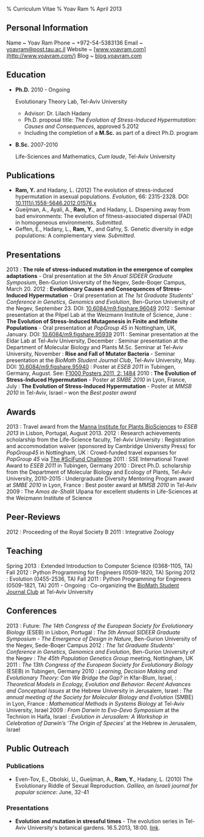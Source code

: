 % Curriculum Vitae 
% Yoav Ram
% April 2013

## Personal Information

Name
  ~ Yoav Ram
Phone
  ~ +972-54-5383136
Email
  ~ yoavram@post.tau.ac.il
Website
  ~ [www.yoavram.com](http://www.yoavram.com/)
Blog
  ~ [blog.yoavram.com](http://blog.yoavram.com/)

## Education

*   **Ph.D.** 2010 - Ongoing

    Evolutionary Theory Lab, Tel-Aviv University

    -   Advisor: Dr. Lilach Hadany
    -   Ph.D. proposal title: *The Evolution of Stress-Induced Hypermutation: 
Causes and Consequences*, approved 5.2012
    -   Including the completion of a **M.Sc.** as part of a direct Ph.D. program

*   **B.Sc.** 2007-2010

    Life-Sciences and Mathematics, *Cum laude*, Tel-Aviv University

## Publications

*   **Ram, Y.** and Hadany, L. (2012) The evolution of stress-induced hypermutation in asexual populations. *Evolution*, 66: 2315-2328. DOI: [10.1111/j.1558-5646.2012.01576.x](http://onlinelibrary.wiley.com/doi/10.1111/j.1558-5646.2012.01576.x/abstract)
*   Gueijman, A., Ayali, A., **Ram, Y.**, and Hadany, L. Dispersing away from bad environments: The evolution of fitness-associated dispersal (FAD) in homogeneous environments. *Submitted*.
*   Geffen, E., Hadany, L., **Ram, Y.**, and Gafny, S. Genetic diversity in edge populations: A complementary view. *Submitted*.


## Presentations
2013
:   **The role of stress-induced mutation in the emergence of complex adaptations** - Oral presentation at the *5th Anual SIDEER Graduate Symposium*, Ben-Gurion University of the Negev, Sede-Boqer Campus, March 20.
2012
:    **Evolutionary Causes and Consequences of Stress-Induced Hypermutation** - Oral presentation at *The 1st Graduate Students' Conference in Genetics, Genomics and Evolution*, Ben-Gurion University of the Negev, September 23. DOI: [10.6084/m9.figshare.96049](http://dx.doi.org/10.6084/m9.figshare.96049)
2012
:    Seminar presentation at the Pilpel Lab at the Weizmann Institute of Science, June
:    **The Evolution of Stress-Induced Mutagenesis in Finite and Infinite Populations** - Oral presentation at *PopGroup 45* in Nottingham, UK, January. DOI: [10.6084/m9.figshare.95939](http://dx.doi.org/10.6084/m9.figshare.96049)
2011
:    Seminar presentation at the Eldar Lab at Tel-Aviv University, December
:    Seminar presentation at the Department of Molecular Biology and Plants M.Sc. Seminar at Tel-Aviv University, November
:    **Rise and Fall of Mutator Bacteria** - Seminar presentation at the *BioMath Student Journal Club*, Tel-Aviv University, May. DOI: [10.6084/m9.figshare.95940](http://dx.doi.org/10.6084/m9.figshare.95940)
:    Poster at *ESEB 2011* in Tubingen, Germany, August. See: [F1000 Posters 2011, 2: 1484](http://f1000.com/posters/browse/summary/2211)
2010
:    **The Evolution of Stress-Induced Hypermutation** - Poster at *SMBE 2010* in Lyon, France, July
:    **The Evolution of Stress-Induced Hypermutation** - Poster at *MMSB 2010* in Tel-Aviv, Israel – won the *Best poster award*

## Awards

2013
:    Travel award from the [Manna Institute for Plants BioSciences](http://manna.tau.ac.il/) to *ESEB 2013* in Lisbon, Portugal, August 2013.
2012
:    Research achievements scholarship from the Life-Science faculty, Tel-Aviv University
:    Registration and accommodation waiver (sponsored by Cambridge University Press) for *PopGroup45* in Nottingham, UK
:    Crowd-funded travel expanses for *PopGroup 45* via [The #SciFund Challenge](http://scifundchallenge.org/)
2011
:    SSE International Travel Award to *ESEB 2011* in Tubingen, Germany
2010
:    Direct Ph.D. scholarship from the Department of Molecular Biology and Ecology of Plants, Tel-Aviv University, 2010-2015
:    Undergraduate Diversity Mentoring Program award at *SMBE 2010* in Lyon, France
:    Best poster award at *MMSB 2010* in Tel-Aviv
2009
:    The *Amos de-Shalit* Ulpana for excellent students in Life-Sciences at the Weizmann Institute of Science

## Peer-Reviews

2012
:    Proceeding of the Royal Society B
2011
:    Integrative Zoology

## Teaching

Spring 2013
:    Extended Introduction to Computer Science (0368-1105, TA)
Fall 2012 
:    Python Programming for Engineers (0509-1820, TA)
Spring 2012
:    Evolution (0455-2536, TA)
Fall 2011 
:    Python Programming for Engineers (0509-1821, TA)
2011 - Ongoing 
:    Co-organizing the [BioMath Student Journal Club](http://biomathsjctau.wordpress.com/) at Tel-Aviv University

## Conferences
2013
:    Future: *The 14th Congress of the European Society for Evolutionary Biology* (ESEB) in Lisbon, Portugal
:    *The 5th Annual SIDEER Graduate Symposium - The Emergence of Design in Nature*, Ben-Gurion University of the Negev, Sede-Boqer Campus
2012
:    *The 1st Graduate Students' Conference in Genetics, Genomics and Evolution*, Ben-Gurion University of the Negev
:    *The 45th Population Genetics Group* meeting, Nottingham, UK
2011
:    *The 13th Congress of the European Society for Evolutionary Biology* (ESEB) in Tubingen, Germany
2010
:    *Learning, Decision Making and Evolutionary Theory: Can We Bridge the Gap?* in Kfar-Blum, Israel,
:    *Theoretical Models in Ecology, Evolution and Behavior: Recent Advances and Conceptual Issues* at the Hebrew University in Jerusalem, Israel
:    *The annual meeting of the Society for Molecular Biology and Evolution* (SMBE) in Lyon, France
:    *Mathematical Methods in Systems Biology* at Tel-Aviv University, Israel
2009
:    *From Darwin to Evo-Devo Symposium* at the Technion in Haifa, Israel
:    *Evolution in Jerusalem: A Workshop in Celebration of Darwin’s ‘The Origin of 	Species’* at the Hebrew in Jerusalem, Israel

## Public Outreach

### Publications

*   Even-Tov, E., Obolski, U., Gueijman, A., **Ram, Y.**, Hadany, L. (2010) The Evolutionary Riddle of Sexual Reproduction. *Galileo, an Israeli journal for popular science*: June, 32-41

### Presentations

* **Evolution and mutation in stressful times** - The evolution series in Tel-Aviv University's botanical gardens. 16.5.2013, 18:00. [link](https://campus5.tau.ac.il/events/evolution/16-5-13).